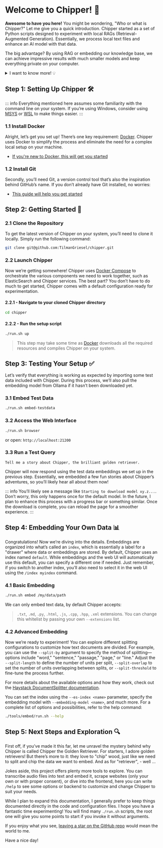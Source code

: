 # Welcome to Chipper! :wave:

**Awesome to have you here!** You might be wondering, "Who or what is Chipper?" Let me give you a quick introduction.
Chipper started as a set of Python scripts designed to experiment with local RAGs (Retrieval-Augmented Generation). Essentially, we process local text files and enhance an AI model with that data.

The big advantage? By using RAG or embedding our knowledge base, we can achieve impressive results with much smaller models and keep everything private on your computer.

<details>
  <summary>I want to know more! 💡</summary>

With our embedded knowledge base, we essentially give our local Ollama model a "notebook" to reference. So, when we ask it something like, "Who is the best golden retriever in the universe?" it quickly checks a database, ElasticSearch in our case, to see if it has any relevant information. The database then returns embeddings to augment the model's response, making the process super fast and awesome!

Chipper essentially provides an end-to-end architecture for experimenting with embeddings right from your command line. It leverages many awesome open-source tools like [Haystack](https://haystack.deepset.ai/) to manage embeddings and queries, [Docker](https://www.docker.com/) to eliminate system dependencies and make setup a breeze, and [TailwindCSS](https://tailwindcss.com/) to simplify visual changes. Plus, it includes many other small but powerful tools to make your exploration effortless and enjoyable. Mostly written in [Python](https://www.python.org/).

**There is way more to learn about RAGs**

- https://en.wikipedia.org/wiki/Retrieval-augmented_generation is a good start.
- https://www.youtube.com/watch?v=T-D1OfcDW1M is an amazing video about it by IBM.

</details>

## Step 1: Setting Up Chipper 🛠️

::: info
Everything mentioned here assumes some familiarity with the command line on your system. If you’re using Windows, consider using [MSYS](https://www.msys2.org/) or [WSL](https://learn.microsoft.com/en-us/windows/wsl/about) to make things easier.
:::

### 1.1 Install Docker

Alright, let’s get you set up! There’s one key requirement: [Docker](https://www.docker.com/). Chipper uses Docker to simplify the process and eliminate the need for a complex local setup on your machine.

- [If you're new to Docker, this will get you started](https://docs.docker.com/get-started/)

### 1.2 Install Git

Secondly, you’ll need Git, a version control tool that’s also the inspiration behind GitHub’s name. If you don’t already have Git installed, no worries:

- [This guide will help you get started](https://docs.github.com/en/get-started/getting-started-with-git)

## Step 2: Getting Started 🚀

### 2.1 Clone the Repository

To get the latest version of Chipper on your system, you’ll need to clone it locally. Simply run the following command:

```bash
git clone git@github.com:TilmanGriesel/chipper.git
```

### 2.2 Launch Chipper

Now we’re getting somewhere! Chipper uses [Docker Compose](https://docs.docker.com/compose/) to orchestrate the various components we need to work together, such as ElasticSearch and Chipper services. The best part? You don’t have to do much to get started, Chipper comes with a default configuration ready for experimentation.

#### 2.2.1 - Navigate to your cloned Chipper directory

```bash
cd chipper
```

#### 2.2.2 - Run the setup script

```bash
./run.sh up
```

> This step may take some time as [Docker](https://www.docker.com/) downloads all the required resources and compiles Chipper on your system.

## Step 3: Testing Your Setup ✅

Let’s verify that everything is working as expected by importing some test data included with Chipper. During this process, we’ll also pull the embedding model from Ollama if it hasn’t been downloaded yet.

### 3.1 Embed Test Data

```bash
./run.sh embed-testdata
```

### 3.2 Access the Web Interface

```bash
./run.sh browser
```

or open: `http://localhost:21200`

### 3.3 Run a Test Query

```plain
Tell me a story about Chipper, the brilliant golden retriever.
```

Chipper will now respond using the test data embeddings we set up in the previous step. Essentially, we embedded a few fun stories about Chipper’s adventures, so you’ll likely hear all about them now!

::: info
You’ll likely see a message like `Starting to download model xy.z...`. Don’t worry, this only happens once for the default model. In the future, I plan to enhance this process with a progress bar or something similar. Once the download is complete, you can reload the page for a smoother experience.
:::

## Step 4: Embedding Your Own Data 📊

Congratulations! Now we’re diving into the details. Embeddings are organized into what’s called an `index`, which is essentially a label for a "drawer" where data or embeddings are stored. By default, Chipper uses an index named `default`. While embeddings and the web UI will automatically use this default, you can specify a different one if needed. Just remember, if you switch to another index, you’ll also need to select it in the web UI using the `/index myindex` command.

### 4.1 Basic Embedding

```bash
./run.sh embed /my/data/path
```

We can only embed text data, by default Chipper accepts:

> `.txt`, `.md`, `.py`, `.html`, `.js`, `.cpp`, `.hpp`, `.xml` extensions.
> You can change this whitelist by passing your own `--extensions` list.

### 4.2 Advanced Embedding

Now we’re ready to experiment! You can explore different splitting configurations to customize how text documents are divided. For example, you can use the `--split-by` argument to specify the method of splitting—options include "word," "sentence," "passage," "page," or "line." Adjust the `--split-length` to define the number of units per split, `--split-overlap` to set the number of units overlapping between splits, or `--split-threshold` to fine-tune the process further.

For more details about the available options and how they work, check out the [Haystack DocumentSplitter documentation](https://docs.haystack.deepset.ai/docs/documentsplitter).

You can set the index using the `--es-index <name>` parameter, specify the embedding model with `--embedding-model <name>`, and much more. For a complete list of options and possibilities, refer to the help command:

```bash
./tools/embed/run.sh --help
```

## Step 5: Next Steps and Exploration 🔍

First off, if you’ve made it this far, let me unravel the mystery behind why Chipper is called Chipper the Golden Retriever. For starters, I adore golden retrievers! But there’s more to it: they love to "chip" wood, just like we need to split and chip the data we want to embed. And as for "retriever", - well ...

Jokes aside, this project offers plenty more tools to explore. You can transcribe audio files into text and embed it, scrape websites (only your own or with proper consent), or dive into the frontend, here you can write `/help` to see some options or backend to customize and change Chipper to suit your needs.

While I plan to expand this documentation, I generally prefer to keep things documented directly in the code and configuration files. I hope you have a fantastic time experimenting! You will find many `./run.sh` scripts, the root one will give you some points to start if you invoke it without arguments.

If you enjoy what you see, [leaving a star on the GitHub repo](https://github.com/TilmanGriesel/chipper) would mean the world to me.

Have a nice day!
